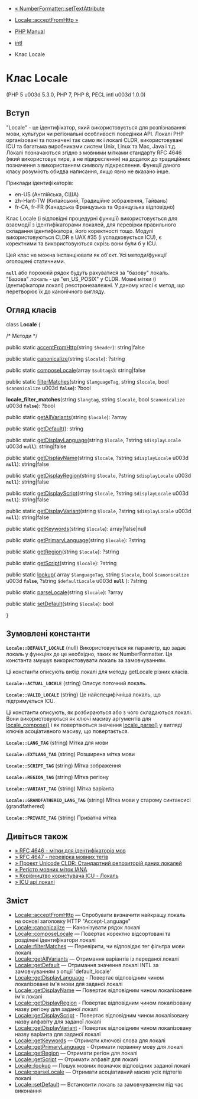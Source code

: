 - [«
NumberFormatter::setTextAttribute](numberformatter.settextattribute.md)
- [Locale::acceptFromHttp »](locale.acceptfromhttp.md)

- [PHP Manual](index.md)
- [intl](book.intl.md)
- Клас Locale

# Клас Locale

(PHP 5 u003d 5.3.0, PHP 7, PHP 8, PECL intl u003d 1.0.0)

## Вступ

"Locale" - це ідентифікатор, який використовується для розпізнавання мови,
культури чи регіональні особливості поведінки API. Локалі PHP
організовані та позначені так само як і локалі CLDR, використовувані ICU та
багатьма виробниками систем Unix, Linux та Mac, Java і т.д. Локалі
позначаються згідно з мовними мітками стандарту RFC 4646 (який
використовує тире, а не підкреслення) на додаток до традиційних
позначення з використанням символу підкреслення. Функції даного
класу розуміють обидва написання, якщо явно не вказано інше.

Приклади ідентифікаторів:

- en-US (Англійська, США)
- zh-Hant-TW (Китайський, Традиційне зображення, Тайвань)
- fr-CA, fr-FR (Канадська Французька та Французька відповідно)

Клас Locale (і відповідні процедурні функції) використовується для
взаємодії з ідентифікаторами локалей, для перевірки правильного
складання ідентифікатора, його коректності тощо. Модулі використовуються
CLDR в UAX #35 (і успадковується ICU), є коректними та використовуються
скрізь вони були б у ICU.

Цей клас не можна інстанціювати як об'єкт. Усі методи/функції
оголошені статичними.

**`null`** або порожній рядок будуть рахуватися за "базову" локаль.
"Базова" локаль - це "en_US_POSIX" у CLDR. Мовні мітки (і
ідентифікатори локалі) реєстронезалежні. У даному класі є
метод, що перетворює їх до канонічного вигляду.

## Огляд класів

class **Locale** {

/\* Методи \*/

public static [acceptFromHttp](locale.acceptfromhttp.md)(string
`$header`): string\|false

public static [canonicalize](locale.canonicalize.md)(string
`$locale`): ?string

public static [composeLocale](locale.composelocale.md)(array
`$subtags`): string\|false

public static [filterMatches](locale.filtermatches.md)(string
`$languageTag`, string `$locale`, bool `$canonicalize` u003d **`false`**):
?bool

**locale_filter_matches**(string `$langtag`, string `$locale`, bool
`$canonicalize` u003d **`false`**): ?bool

public static [getAllVariants](locale.getallvariants.md)(string
`$locale`): ?array

public static [getDefault](locale.getdefault.md)(): string

public static
[getDisplayLanguage](locale.getdisplaylanguage.md)(string `$locale`,
?string `$displayLocale` u003d **`null`**): string\|false

public static [getDisplayName](locale.getdisplayname.md)(string
`$locale`, ?string `$displayLocale` u003d **`null`**): string\|false

public static [getDisplayRegion](locale.getdisplayregion.md)(string
`$locale`, ?string `$displayLocale` u003d **`null`**): string\|false

public static [getDisplayScript](locale.getdisplayscript.md)(string
`$locale`, ?string `$displayLocale` u003d **`null`**): string\|false

public static [getDisplayVariant](locale.getdisplayvariant.md)(string
`$locale`, ?string `$displayLocale` u003d **`null`**): string\|false

public static [getKeywords](locale.getkeywords.md)(string `$locale`):
array\|false\|null

public static
[getPrimaryLanguage](locale.getprimarylanguage.md)(string `$locale`):
?string

public static [getRegion](locale.getregion.md)(string `$locale`):
?string

public static [getScript](locale.getscript.md)(string `$locale`):
?string

public static [lookup](locale.lookup.md)(
array `$languageTag`,
string `$locale`,
bool `$canonicalize` u003d **`false`**,
?string `$defaultLocale` u003d **`null`**
): ?string

public static [parseLocale](locale.parselocale.md)(string `$locale`):
?array

public static [setDefault](locale.setdefault.md)(string `$locale`):
bool

}

## Зумовлені константи

**`Locale::DEFAULT_LOCALE`** (null)
Використовується як параметр, що задає локаль у функціях де це
необхідно, таких як NumberFormatter. Ця константа змушує
використовувати локаль за замовчуванням.

Ці константи описують вибір локалі для методу getLocale різних
класів.

**`Locale::ACTUAL_LOCALE`** (string)
Описує поточний локаль.

**`Locale::VALID_LOCALE`** (string)
Це найспецифічніша локаль, що підтримується ICU.

Ці константи описують, як розбираються або з чого складаються локалі. Вони
використовуються як ключі масиву аргументів для
[locale_compose()](locale.composelocale.md) і як повертаються
значення [locale_parse()](locale.parselocale.md) у вигляді ключів
асоціативного масиву, що повертається.

**`Locale::LANG_TAG`** (string)
Мітка для мови

**`Locale::EXTLANG_TAG`** (string)
Розширена мітка мови

**`Locale::SCRIPT_TAG`** (string)
Мітка зображення

**`Locale::REGION_TAG`** (string)
Мітка регіону

**`Locale::VARIANT_TAG`** (string)
Мітка варіанта

**`Locale::GRANDFATHERED_LANG_TAG`** (string)
Мітка мови у старому синтаксисі (grandfathered)

**`Locale::PRIVATE_TAG`** (string)
Приватна мітка

## Дивіться також

- [» RFC 4646 - мітки для ідентифікаторів
мов](http://www.faqs.org/rfcs/rfc4646)
- [» RFC 4647 - перевірка мовних
тегів](http://www.faqs.org/rfcs/rfc4647)
- [» Проект Unicode CLDR: Стандартний репозиторій даних
локалей](http://www.unicode.org/cldr/)
- [» Регістр мовних міток
IANA](http://www.iana.org/assignments/language-subtag-registry)
- [» Керівництво користувача ICU -
Локаль](https://unicode-org.github.io/icu/userguide/locale/)
- [» ICU api
локалі](http://www.icu-project.org/apiref/icu4c/uloc_8h.md#details)

## Зміст

- [Locale::acceptFromHttp](locale.acceptfromhttp.md) — Спробувати
визначити найкращу локаль на основі заголовку HTTP
"Accept-Language"
- [Locale::canonicalize](locale.canonicalize.md) — Канонізувати
рядок локалі
- [Locale::composeLocale](locale.composelocale.md) — Повертає
коректно відсортовані та розділені ідентифікатори локалі
- [Locale::filterMatches](locale.filtermatches.md) — Перевірити,
чи відповідає тег фільтра мови локалі
- [Locale::getAllVariants](locale.getallvariants.md) — Отримання
варіантів із переданої локалі
- [Locale::getDefault](locale.getdefault.md) — Отримання значення
локалі INTL за замовчуванням з опції 'default_locale'
- [Locale::getDisplayLanguage](locale.getdisplaylanguage.md) -
Повертає відповідним чином локалізоване ім'я мови для
заданої локалі
- [Locale::getDisplayName](locale.getdisplayname.md) — Повертає
відповідним чином локалізоване ім'я локалі
- [Locale::getDisplayRegion](locale.getdisplayregion.md) -
Повертає відповідним чином локалізовану назву регіону
для заданої локалі
- [Locale::getDisplayScript](locale.getdisplayscript.md) -
Повертає відповідним чином локалізовану назву алфавіту
для заданої локалі
- [Locale::getDisplayVariant](locale.getdisplayvariant.md) -
Повертає відповідним чином локалізовану назву варіанта
для заданої локалі
- [Locale::getKeywords](locale.getkeywords.md) — Отримати ключові
слова для локалі
- [Locale::getPrimaryLanguage](locale.getprimarylanguage.md) -
Отримати первинну мову для локалі
- [Locale::getRegion](locale.getregion.md) — Отримати регіон для
локалі
- [Locale::getScript](locale.getscript.md) — Отримати алфавіт для
локалі
- [Locale::lookup](locale.lookup.md) — Пошук мовних позначок
відповідних заданої локалі
- [Locale::parseLocale](locale.parselocale.md) — Отримати
асоціативний масив усіх підтегів локалі
- [Locale::setDefault](locale.setdefault.md) — Встановити локаль за
замовчуванням під час виконання
